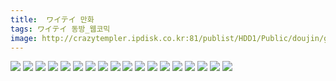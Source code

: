 ```yaml
---
title:  ワイテイ 만화
tags: ワイテイ 동방_웹코믹
image: http://crazytempler.ipdisk.co.kr:81/publist/HDD1/Public/doujin/ghap/5135/001.jpg
---
```

<img src="http://crazytempler.ipdisk.co.kr:81/publist/HDD1/Public/doujin/ghap/5135/001.jpg">
<img src="http://crazytempler.ipdisk.co.kr:81/publist/HDD1/Public/doujin/ghap/5135/002.jpg">
<img src="http://crazytempler.ipdisk.co.kr:81/publist/HDD1/Public/doujin/ghap/5135/003.jpg">
<img src="http://crazytempler.ipdisk.co.kr:81/publist/HDD1/Public/doujin/ghap/5135/004.jpg">
<img src="http://crazytempler.ipdisk.co.kr:81/publist/HDD1/Public/doujin/ghap/5135/005.jpg">
<img src="http://crazytempler.ipdisk.co.kr:81/publist/HDD1/Public/doujin/ghap/5135/006.jpg">
<img src="http://crazytempler.ipdisk.co.kr:81/publist/HDD1/Public/doujin/ghap/5135/007.jpg">
<img src="http://crazytempler.ipdisk.co.kr:81/publist/HDD1/Public/doujin/ghap/5135/008.jpg">
<img src="http://crazytempler.ipdisk.co.kr:81/publist/HDD1/Public/doujin/ghap/5135/009.jpg">
<img src="http://crazytempler.ipdisk.co.kr:81/publist/HDD1/Public/doujin/ghap/5135/010.jpg">
<img src="http://crazytempler.ipdisk.co.kr:81/publist/HDD1/Public/doujin/ghap/5135/011.jpg">
<img src="http://crazytempler.ipdisk.co.kr:81/publist/HDD1/Public/doujin/ghap/5135/012.jpg">
<img src="http://crazytempler.ipdisk.co.kr:81/publist/HDD1/Public/doujin/ghap/5135/013.jpg">
<img src="http://crazytempler.ipdisk.co.kr:81/publist/HDD1/Public/doujin/ghap/5135/014.jpg">
<img src="http://crazytempler.ipdisk.co.kr:81/publist/HDD1/Public/doujin/ghap/5135/015.jpg">
<img src="http://crazytempler.ipdisk.co.kr:81/publist/HDD1/Public/doujin/ghap/5135/016.jpg">
<img src="http://crazytempler.ipdisk.co.kr:81/publist/HDD1/Public/doujin/ghap/5135/017.jpg">
<img src="http://crazytempler.ipdisk.co.kr:81/publist/HDD1/Public/doujin/ghap/5135/018.jpg">
